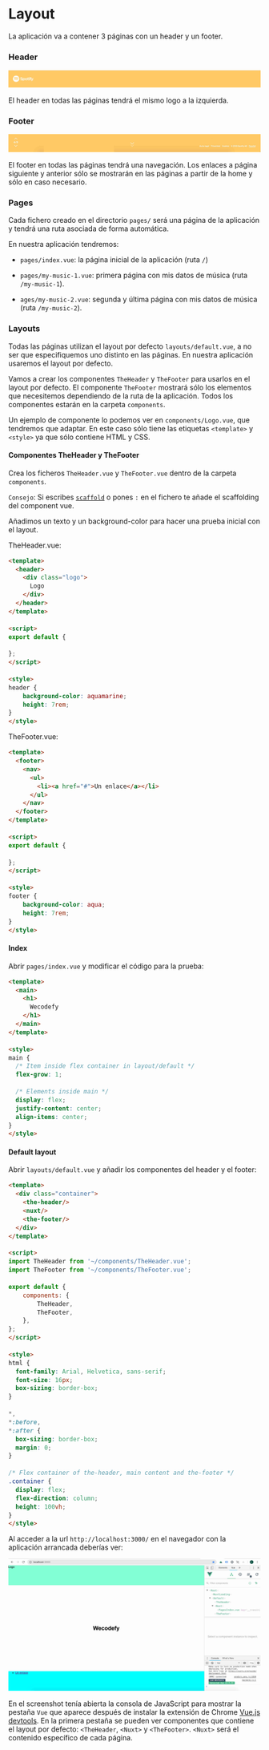 Layout
=================

La aplicación va a contener 3 páginas con un header y un footer.

### Header

![Imagen header con logo a la izquierda](../../md-images/header.jpg?raw=true)

El header en todas las páginas tendrá el mismo logo a la izquierda.

### Footer

![Imagen footer con enlaces página anterior y siguiente y nav](../../md-images/footer.jpg?raw=true)

El footer en todas las páginas tendrá una navegación. Los enlaces a página siguiente y anterior sólo se mostrarán en las páginas a partir de la home y sólo en caso necesario.

### Pages

Cada fichero creado en el directorio `pages/` será una página de la aplicación y tendrá una ruta asociada de forma automática.

En nuestra aplicación tendremos:

- `pages/index.vue`: la página inicial de la aplicación (ruta `/`)

- `pages/my-music-1.vue`: primera página con mis datos de música (ruta `/my-music-1`).

- `ages/my-music-2.vue`: segunda y última página con mis datos de música (ruta `/my-music-2`).

### Layouts

Todas las páginas utilizan el layout por defecto `layouts/default.vue`, a no ser que especifiquemos uno distinto en las páginas. En nuestra aplicación usaremos el layout por defecto.

Vamos a crear los componentes `TheHeader` y `TheFooter` para usarlos en el layout por defecto. El componente `TheFooter` mostrará sólo los elementos que necesitemos dependiendo de la ruta de la aplicación. Todos los componentes estarán en la carpeta `components`.

Un ejemplo de componente lo podemos ver en `components/Logo.vue`, que tendremos que adaptar. En este caso sólo tiene las etiquetas `<template>` y `<style>` ya que sólo contiene HTML y CSS.

#### Componentes TheHeader y TheFooter

Crea los ficheros `TheHeader.vue` y `TheFooter.vue` dentro de la carpeta `components`. 

`Consejo`: Si escribes [`scaffold`](https://vuejs.github.io/vetur/snippet.html#scaffold-snippets) o pones `:` en el fichero te añade el scaffolding del component vue.

Añadimos un texto y un background-color para hacer una prueba inicial con el layout.

TheHeader.vue:

```html
<template>
  <header>
    <div class="logo">
      Logo
    </div>
  </header>
</template>

<script>
export default {

};
</script>

<style>
header {
    background-color: aquamarine;
    height: 7rem;
}
</style>
```

TheFooter.vue:

```html
<template>
  <footer>
    <nav>
      <ul>
        <li><a href="#">Un enlace</a></li>
      </ul>
    </nav>
  </footer>
</template>

<script>
export default {

};
</script>

<style>
footer {
    background-color: aqua;
    height: 7rem;
}
</style>

```

#### Index

Abrir `pages/index.vue` y modificar el código para la prueba:

```html
<template>
  <main>
    <h1>
      Wecodefy
    </h1>
  </main>
</template>

<style>
main {
  /* Item inside flex container in layout/default */
  flex-grow: 1;

  /* Elements inside main */
  display: flex;
  justify-content: center;
  align-items: center;
}
</style>
```

#### Default layout

Abrir `layouts/default.vue` y añadir los componentes del header y el footer:

```html
<template>
  <div class="container">
    <the-header/>
    <nuxt/>
    <the-footer/>
  </div>
</template>

<script>
import TheHeader from '~/components/TheHeader.vue';
import TheFooter from '~/components/TheFooter.vue';

export default {
    components: {
        TheHeader,
        TheFooter,
    },
};
</script>

<style>
html {
  font-family: Arial, Helvetica, sans-serif;
  font-size: 16px;
  box-sizing: border-box;
}

*,
*:before,
*:after {
  box-sizing: border-box;
  margin: 0;
}

/* Flex container of the-header, main content and the-footer */
.container {
  display: flex;
  flex-direction: column;
  height: 100vh;
}
</style>

```

Al acceder a la url `http://localhost:3000/` en el navegador con la aplicación arrancada deberías ver:

![Layout con header, título en main y footer](../../md-images/layout-prueba-inicial.jpg?raw=true)

En el screenshot tenía abierta la consola de JavaScript para mostrar la pestaña `Vue` que aparece después de instalar la extensión de Chrome [Vue.js devtools](https://chrome.google.com/webstore/detail/vuejs-devtools/nhdogjmejiglipccpnnnanhbledajbpd?hl=en). En la primera pestaña se pueden ver componentes que contiene el layout por defecto: `<TheHeader`, `<Nuxt>` y `<TheFooter>`. `<Nuxt>` será el contenido específico de cada página. 
